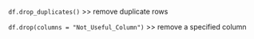 `df.drop_duplicates()`  >> remove duplicate rows 

`df.drop(columns = "Not_Useful_Column")` >> remove a specified column 